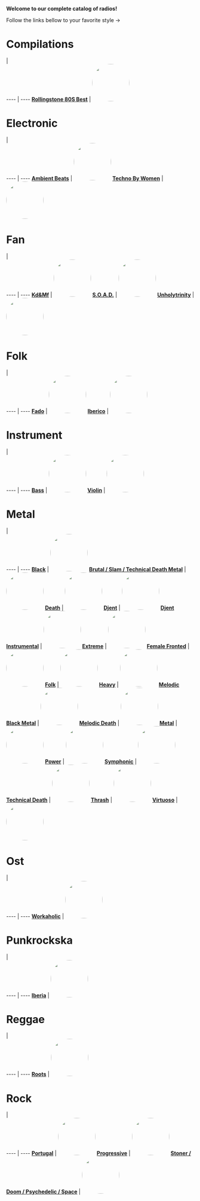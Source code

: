 
<style>
figure {
  border: 0px #cccccc solid;
  padding: 4px;
  margin: auto;
  align: center;
}
</style>
**Welcome to our complete catalog of radios!**

Follow the links bellow to your favorite style ->

# Compilations

  |  
 ---- | ---- 
[**Rollingstone 80S Best**](https://radioninjapirata.github.io/radio_rollingbest80s.html) | <a href="https://radioninjapirata.github.io/radio_rollingbest80s.html" target="_blank"><img src="https://mosaic.scdn.co/640/ab67616d0000b2730e987064364e2b62ae1925b4ab67616d0000b273a3f7a5958c241ca574fa002aab67616d0000b273a7865e686c36a4adda6c9978ab67616d0000b273b7a9a6a2bf311630d3fc6956" height="100" width="auto" style="border-radius:50%"></a>

# Electronic

  |  
 ---- | ---- 
[**Ambient Beats**](https://radioninjapirata.github.io/radio_ambbeat.html) | <a href="https://radioninjapirata.github.io/radio_ambbeat.html" target="_blank"><img src="https://mosaic.scdn.co/640/ab67616d0000b273444e49cc447d092ce7e180c6ab67616d0000b2739bad5ebfe556fa260f31beddab67616d0000b273f2c706062fba5fe2edad1a7dab67616d0000b273fe585c068a1abdff3956aafb" height="100" width="auto" style="border-radius:50%"></a>
[**Techno By Women**](https://radioninjapirata.github.io/radio_technowomen.html) | <a href="https://radioninjapirata.github.io/radio_technowomen.html" target="_blank"><img src="https://mosaic.scdn.co/640/ab67616d0000b2735c059ff781c9be1f3be63a62ab67616d0000b27365a2ef052cb013b00d7efa18ab67616d0000b273d258f3fa410d1447ed30f575ab67616d0000b273d51fc76faa04160c3c1325fa" height="100" width="auto" style="border-radius:50%"></a>

# Fan

  |  
 ---- | ---- 
[**Kd&Mf**](https://radioninjapirata.github.io/radio_fan_KDMF.html) | <a href="https://radioninjapirata.github.io/radio_fan_KDMF.html" target="_blank"><img src="https://mosaic.scdn.co/640/ab67616d0000b2732b86f178683a708f98e4a03dab67616d0000b273868aa679a7583bbefc07803cab67616d0000b273c2baea5597a4dc5044a68f00ab67616d0000b273ef25f6bcc2826143ce32d556" height="100" width="auto" style="border-radius:50%"></a>
[**S.O.A.D.**](https://radioninjapirata.github.io/radio_soad.html) | <a href="https://radioninjapirata.github.io/radio_soad.html" target="_blank"><img src="https://mosaic.scdn.co/640/ab67616d0000b2732ab7c92b92825908d4efcdc3ab67616d0000b2732dc63e977bd5101072adcef6ab67616d0000b273a57ca9e47d038be31c9aee9dab67616d0000b273f5e7b2e5adaa87430a3eccff" height="100" width="auto" style="border-radius:50%"></a>
[**Unholytrinity**](https://radioninjapirata.github.io/radio_unholytrinity.html) | <a href="https://radioninjapirata.github.io/radio_unholytrinity.html" target="_blank"><img src="https://mosaic.scdn.co/640/ab67616d0000b27303e31c6840aa343b73bbfe84ab67616d0000b273441fd03f69579d36801631d9ab67616d0000b273850ede32f93992baca11cfc3ab67616d0000b273d2f187bb2ea59d53e4f0a5b9" height="100" width="auto" style="border-radius:50%"></a>

# Folk

  |  
 ---- | ---- 
[**Fado**](https://radioninjapirata.github.io/radio_fado.html) | <a href="https://radioninjapirata.github.io/radio_fado.html" target="_blank"><img src="https://mosaic.scdn.co/640/ab67616d0000b273138af0fc7c954afb574690e1ab67616d0000b2732956a0eaa354239a43f447e0ab67616d0000b273df601cdc18de885b8470e460ab67616d0000b273faee18f9cbd6298dad404538" height="100" width="auto" style="border-radius:50%"></a>
[**Iberico**](https://radioninjapirata.github.io/radio_folkiberico.html) | <a href="https://radioninjapirata.github.io/radio_folkiberico.html" target="_blank"><img src="https://mosaic.scdn.co/640/ab67616d0000b27337db6a8842b7fa70cfa856d0ab67616d0000b2738fdf3361f8c613a002292352ab67616d0000b273ae03268fc196e1c196db608eab67616d0000b273e9041a90b74aae30e853707b" height="100" width="auto" style="border-radius:50%"></a>

# Instrument

  |  
 ---- | ---- 
[**Bass**](https://radioninjapirata.github.io/radio_bassists.html) | <a href="https://radioninjapirata.github.io/radio_bassists.html" target="_blank"><img src="https://mosaic.scdn.co/640/ab67616d0000b27303c6346fa0e93edbe8cdc09cab67616d0000b27347fc6783211e1b418716df92ab67616d0000b2734e0bebc4202d7da84e79abd5ab67616d0000b273f3ce60484a7110124c70d766" height="100" width="auto" style="border-radius:50%"></a>
[**Violin**](https://radioninjapirata.github.io/radio_violin.html) | <a href="https://radioninjapirata.github.io/radio_violin.html" target="_blank"><img src="https://mosaic.scdn.co/640/ab67616d0000b27333110a154ccc37c613023918ab67616d0000b2735f7e01a8b9d76c1cf59940fcab67616d0000b273d5d6957f73be207d4b8e5c27ab67616d0000b273e38051840ec58a50d18214a7" height="100" width="auto" style="border-radius:50%"></a>

# Metal

  |  
 ---- | ---- 
[**Black**](https://radioninjapirata.github.io/radio_blackmetal.html) | <a href="https://radioninjapirata.github.io/radio_blackmetal.html" target="_blank"><img src="https://mosaic.scdn.co/640/ab67616d0000b273b35b297c78052da902c5972bab67616d0000b273bb38c76138b0a3708d3e6089ab67616d0000b273e9ae010942e7b5b5cb294571ab67616d0000b273f3318439fffd487cb66d0dd2" height="100" width="auto" style="border-radius:50%"></a>
[**Brutal / Slam / Technical Death Metal**](https://radioninjapirata.github.io/radio_brutaldeathmetal.html) | <a href="https://radioninjapirata.github.io/radio_brutaldeathmetal.html" target="_blank"><img src="https://mosaic.scdn.co/640/ab67616d0000b27302feb7306e5877c5666bea3dab67616d0000b273111d5c71d481880030266ac5ab67616d0000b2736320a5fc343dcaeaca3924b0ab67616d0000b273f0a23f397dfb5adb8e1f18c8" height="100" width="auto" style="border-radius:50%"></a>
[**Death**](https://radioninjapirata.github.io/radio_deathmetal.html) | <a href="https://radioninjapirata.github.io/radio_deathmetal.html" target="_blank"><img src="https://mosaic.scdn.co/640/ab67616d0000b273332c3d8503d9617ed6cc1446ab67616d0000b273a232226b5570aa692d4c3229ab67616d0000b273ca41bf5ba4d0be8381501159ab67616d0000b273fc1f37bcd9936a96c933f013" height="100" width="auto" style="border-radius:50%"></a>
[**Djent**](https://radioninjapirata.github.io/radio_djent.html) | <a href="https://radioninjapirata.github.io/radio_djent.html" target="_blank"><img src="https://mosaic.scdn.co/640/ab67616d0000b2739e543b5f3484cb2336e6261aab67616d0000b273b73b3652645c65fa65f94c22ab67616d0000b273f8c6caab2290af85b653fb05ab67616d0000b273fd43d7b251936b0c693a0246" height="100" width="auto" style="border-radius:50%"></a>
[**Djent Instrumental**](https://radioninjapirata.github.io/radio_instrumentaldjent.html) | <a href="https://radioninjapirata.github.io/radio_instrumentaldjent.html" target="_blank"><img src="https://mosaic.scdn.co/640/ab67616d0000b27328e32ee7aa94ac26ba6cf004ab67616d0000b2735e225dd52c1a60c30b674704ab67616d0000b27398ceeac32fe318df0303ae4cab67616d0000b273f25c4cdef1406d5da503b187" height="100" width="auto" style="border-radius:50%"></a>
[**Extreme**](https://radioninjapirata.github.io/radio_extrememetal.html) | <a href="https://radioninjapirata.github.io/radio_extrememetal.html" target="_blank"><img src="https://mosaic.scdn.co/640/ab67616d0000b273175b2310576aa2ae4c8602f4ab67616d0000b2738390690d5a32830e19355738ab67616d0000b273865865c34bae93140f8e6987ab67616d0000b27389ef519c19a7e751157df5f4" height="100" width="auto" style="border-radius:50%"></a>
[**Female Fronted**](https://radioninjapirata.github.io/radio_femalefrontedmetal.html) | <a href="https://radioninjapirata.github.io/radio_femalefrontedmetal.html" target="_blank"><img src="https://mosaic.scdn.co/640/ab67616d0000b2736f4299044a7e8ef61ad4e06dab67616d0000b27386d011935f85733c554e988eab67616d0000b273b236e04547b46932984287c4ab67616d0000b273bd6b43cd2ef9f7d093f71663" height="100" width="auto" style="border-radius:50%"></a>
[**Folk**](https://radioninjapirata.github.io/radio_folkmetal.html) | <a href="https://radioninjapirata.github.io/radio_folkmetal.html" target="_blank"><img src="https://mosaic.scdn.co/640/ab67616d0000b2730ff31dde4357f6b8dbe19645ab67616d0000b273102d35c3e468468336e4a0b9ab67616d0000b2737c3e3ab4708485a5cae5769bab67616d0000b273df4f0022832d55d271329628" height="100" width="auto" style="border-radius:50%"></a>
[**Heavy**](https://radioninjapirata.github.io/radio_heavymetal.html) | <a href="https://radioninjapirata.github.io/radio_heavymetal.html" target="_blank"><img src="https://mosaic.scdn.co/640/ab67616d0000b2730205578acfebb4c72c9e8ef7ab67616d0000b273394ccb17adbb98589ac4bfd3ab67616d0000b2736da114dbf5e83511bd15dce1ab67616d0000b273d6838e2fd4beb5c8301eda0f" height="100" width="auto" style="border-radius:50%"></a>
[**Melodic Black Metal**](https://radioninjapirata.github.io/radio_melodicblackmetal.html) | <a href="https://radioninjapirata.github.io/radio_melodicblackmetal.html" target="_blank"><img src="https://mosaic.scdn.co/640/ab67616d0000b27314debd4152ae52addf14e610ab67616d0000b2735d628991865f36c1020ab9fbab67616d0000b273e0b9bbbe5a430bf16ce57549ab67616d0000b273e259036f58f6653acb448124" height="100" width="auto" style="border-radius:50%"></a>
[**Melodic Death**](https://radioninjapirata.github.io/radio_melodicdeathmetal.html) | <a href="https://radioninjapirata.github.io/radio_melodicdeathmetal.html" target="_blank"><img src="https://mosaic.scdn.co/640/ab67616d0000b273072d33aa48eff45b058c9951ab67616d0000b2730e25b3b6b56e67777750d88fab67616d0000b2732b9383667ea3f124fa849a8dab67616d0000b273dd8566623a00bacb244e999e" height="100" width="auto" style="border-radius:50%"></a>
[**Metal**](https://radioninjapirata.github.io/radio_metal.html) | <a href="https://radioninjapirata.github.io/radio_metal.html" target="_blank"><img src="https://mosaic.scdn.co/640/ab67616d0000b27374834493889f9d4dfd601061ab67616d0000b27380e4794724e4eba27c43da07ab67616d0000b273aafd53b1c9c9df8b26e776f3ab67616d0000b273b79be502e5580d1bfac98847" height="100" width="auto" style="border-radius:50%"></a>
[**Power**](https://radioninjapirata.github.io/radio_powermetal.html) | <a href="https://radioninjapirata.github.io/radio_powermetal.html" target="_blank"><img src="https://mosaic.scdn.co/640/ab67616d0000b27324a55cc8c00a41c787c669a2ab67616d0000b2733726eb7c29fe71a7efd72b38ab67616d0000b2733937b5e5b7de6184d8e03ed0ab67616d0000b2735caab8c6bde016f87185c116" height="100" width="auto" style="border-radius:50%"></a>
[**Symphonic**](https://radioninjapirata.github.io/radio_symphonicmetal.html) | <a href="https://radioninjapirata.github.io/radio_symphonicmetal.html" target="_blank"><img src="https://mosaic.scdn.co/640/ab67616d0000b27310a502b12daf17fd8aa0b559ab67616d0000b2731b10ef0efe2fc1c1f19a8020ab67616d0000b2735721daebdb7f1726e407cc76ab67616d0000b273a5b49e66765aaec972d639d3" height="100" width="auto" style="border-radius:50%"></a>
[**Technical Death**](https://radioninjapirata.github.io/radio_technicaldeathmetal.html) | <a href="https://radioninjapirata.github.io/radio_technicaldeathmetal.html" target="_blank"><img src="https://mosaic.scdn.co/640/ab67616d0000b2730f731bcfe345b19402680155ab67616d0000b2731edbd1c92e1fa7b5ea5f0be8ab67616d0000b273930ef20b1a5077437085a2b6ab67616d0000b273b43cc21c0cc91fdbe7200b21" height="100" width="auto" style="border-radius:50%"></a>
[**Thrash**](https://radioninjapirata.github.io/radio_thrashmetal.html) | <a href="https://radioninjapirata.github.io/radio_thrashmetal.html" target="_blank"><img src="https://mosaic.scdn.co/640/ab67616d0000b273777a8a275922a8d704eacf05ab67616d0000b2739b46696c6cd3d6d079bab741ab67616d0000b273bc93e30b55435ee3245322dfab67616d0000b273f2826efe7d3b15ccd718c143" height="100" width="auto" style="border-radius:50%"></a>
[**Virtuoso**](https://radioninjapirata.github.io/radio_guitarvirtuoso.html) | <a href="https://radioninjapirata.github.io/radio_guitarvirtuoso.html" target="_blank"><img src="https://mosaic.scdn.co/640/ab67616d0000b2731f6e5b0820594b3a39d90494ab67616d0000b2739d3f81c5c4a36ccd5f2ecbe8ab67616d0000b273d809dea1589a09e6f6d28153ab67616d0000b273de1dab16110c01f95857b9e7" height="100" width="auto" style="border-radius:50%"></a>

# Ost

  |  
 ---- | ---- 
[**Workaholic**](https://radioninjapirata.github.io/radio_ostworkaholic.html) | <a href="https://radioninjapirata.github.io/radio_ostworkaholic.html" target="_blank"><img src="https://mosaic.scdn.co/640/ab67616d0000b2736bf049f95aaf90f17a83957dab67616d0000b2738236dee9524214e0e6be4a1fab67616d0000b273a95215ad3af6f2e9bea1db33ab67616d0000b273fe0180fbca0ed3a46cf44cfe" height="100" width="auto" style="border-radius:50%"></a>

# Punkrockska

  |  
 ---- | ---- 
[**Iberia**](https://radioninjapirata.github.io/radio_iberianpunkrock.html) | <a href="https://radioninjapirata.github.io/radio_iberianpunkrock.html" target="_blank"><img src="https://mosaic.scdn.co/640/ab67616d0000b2732580385623374ea8d591d2e4ab67616d0000b27341e12b1fc269089d5d7c1b2aab67616d0000b273658188f237121b241ba70de6ab67616d0000b2736ce462ffb768e47165f141c1" height="100" width="auto" style="border-radius:50%"></a>

# Reggae

  |  
 ---- | ---- 
[**Roots**](https://radioninjapirata.github.io/radio_reggaeroots.html) | <a href="https://radioninjapirata.github.io/radio_reggaeroots.html" target="_blank"><img src="https://mosaic.scdn.co/640/ab67616d0000b27308a9bf99bc770509ee0a1294ab67616d0000b27353ead70b80f92eae59f9f18cab67616d0000b27371cb72cab676f61efb03db9dab67616d0000b273c591f47a3144be67ba4d728f" height="100" width="auto" style="border-radius:50%"></a>

# Rock

  |  
 ---- | ---- 
[**Portugal**](https://radioninjapirata.github.io/radio_rockportugues.html) | <a href="https://radioninjapirata.github.io/radio_rockportugues.html" target="_blank"><img src="https://mosaic.scdn.co/640/ab67616d0000b2730366d385bf33f958730afd8bab67616d0000b2738f1d2ae94bed932123bf4951ab67616d0000b273955001a52a422243d5998ac7ab67616d0000b273c61c6a6afc6b38aa4f6c975c" height="100" width="auto" style="border-radius:50%"></a>
[**Progressive**](https://radioninjapirata.github.io/radio_progrock.html) | <a href="https://radioninjapirata.github.io/radio_progrock.html" target="_blank"><img src="https://mosaic.scdn.co/640/ab67616d0000b273026a9b0e5c7056143ff2c71fab67616d0000b273daa8333155739b7d996a1b6eab67616d0000b273e130d1576c55aa9b9d166442ab67616d0000b273f68fb95358a06dd39492fab4" height="100" width="auto" style="border-radius:50%"></a>
[**Stoner / Doom / Psychedelic / Space**](https://radioninjapirata.github.io/radio_stonerrock.html) | <a href="https://radioninjapirata.github.io/radio_stonerrock.html" target="_blank"><img src="https://mosaic.scdn.co/640/ab67616d0000b2731b543623f00d66ae30eb5404ab67616d0000b27338d059840235e9e9f1769ccaab67616d0000b273b1aca7bb8beee7c3fab9bdc8ab67616d0000b273b6bc07da8060c67d4de0cb62" height="100" width="auto" style="border-radius:50%"></a>